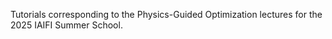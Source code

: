 Tutorials corresponding to the Physics-Guided Optimization lectures for the 2025 IAIFI Summer School.
